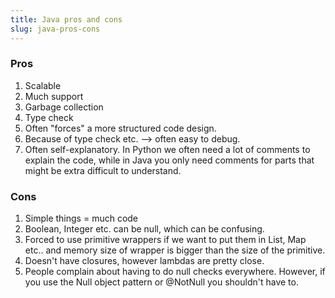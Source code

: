 ```yaml
---
title: Java pros and cons
slug: java-pros-cons
---
```


### Pros

1. Scalable
2. Much support
3. Garbage collection
4. Type check
5. Often "forces" a more structured code design.
6. Because of type check etc. --> often easy to debug.
7. Often self-explanatory. In Python we often need a lot of comments to explain the code, while in Java
you only need comments for parts that might be extra difficult to understand.

### Cons

1. Simple things = much code
2. Boolean, Integer etc. can be null, which can be confusing.
3. Forced to use primitive wrappers if we want to put them in List, Map etc.. and
memory size of wrapper is bigger than the size of the primitive.
4. Doesn't have closures, however lambdas are pretty close.
5. People complain about having to do null checks everywhere. However, if you use the
Null object pattern or @NotNull you shouldn't have to.
